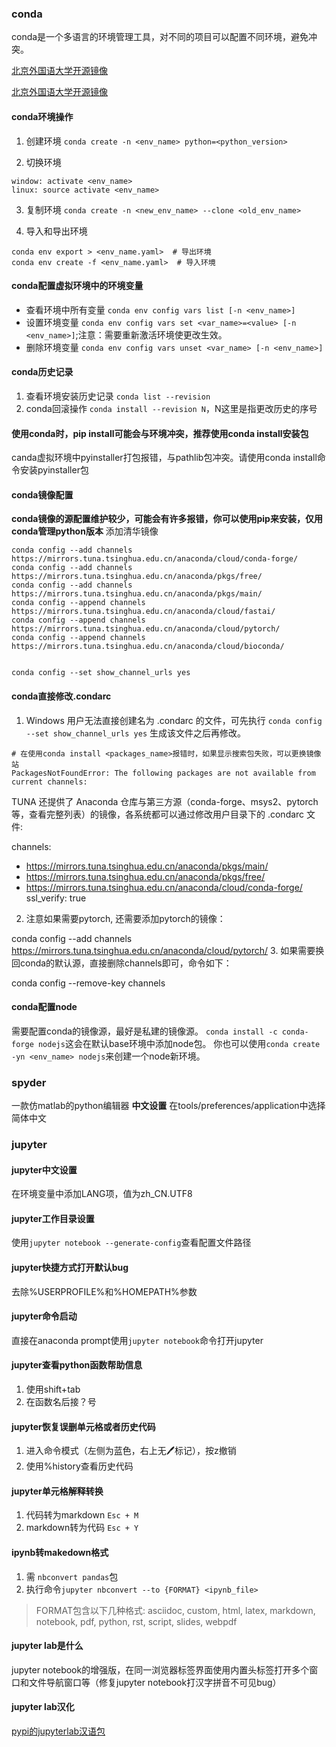 ### conda
conda是一个多语言的环境管理工具，对不同的项目可以配置不同环境，避免冲突。

[北京外国语大学开源镜像](https://mirrors.bfsu.edu.cn/anaconda/archive/)


[北京外国语大学开源镜像](https://mirrors.bfsu.edu.cn/anaconda/archive/)


#### conda环境操作
1. 创建环境
`conda create -n <env_name> python=<python_version>`

2. 切换环境
```
window: activate <env_name>
linux: source activate <env_name>
```

3. 复制环境
`conda create -n <new_env_name> --clone <old_env_name>`

4. 导入和导出环境
```
conda env export > <env_name.yaml>  # 导出环境
conda env create -f <env_name.yaml>  # 导入环境
```

#### conda配置虚拟环境中的环境变量

- 查看环境中所有变量 `conda env config vars list [-n <env_name>]`
- 设置环境变量 `conda env config vars set <var_name>=<value> [-n <env_name>]`;注意：需要重新激活环境使更改生效。
- 删除环境变量 `conda env config vars unset <var_name> [-n <env_name>]`


#### conda历史记录
1. 查看环境安装历史记录
`conda list --revision`
2. conda回滚操作
`conda install --revision N`，N这里是指更改历史的序号

#### 使用conda时，pip install可能会与环境冲突，推荐使用conda install安装包
canda虚拟环境中pyinstaller打包报错，与pathlib包冲突。请使用conda install命令安装pyinstaller包

#### conda镜像配置

**conda镜像的源配置维护较少，可能会有许多报错，你可以使用pip来安装，仅用conda管理python版本**
添加清华镜像
```
conda config --add channels https://mirrors.tuna.tsinghua.edu.cn/anaconda/cloud/conda-forge/
conda config --add channels https://mirrors.tuna.tsinghua.edu.cn/anaconda/pkgs/free/
conda config --add channels https://mirrors.tuna.tsinghua.edu.cn/anaconda/pkgs/main/
conda config --append channels https://mirrors.tuna.tsinghua.edu.cn/anaconda/cloud/fastai/
conda config --append channels https://mirrors.tuna.tsinghua.edu.cn/anaconda/cloud/pytorch/
conda config --append channels https://mirrors.tuna.tsinghua.edu.cn/anaconda/cloud/bioconda/
 

conda config --set show_channel_urls yes
```
#### conda直接修改.condarc
1. Windows 用户无法直接创建名为 .condarc 的文件，可先执行 `conda config --set show_channel_urls yes` 生成该文件之后再修改。
```
# 在使用conda install <packages_name>报错时，如果显示搜索包失败，可以更换镜像站
PackagesNotFoundError: The following packages are not available from current channels:
```
TUNA 还提供了 Anaconda 仓库与第三方源（conda-forge、msys2、pytorch等，查看完整列表）的镜像，各系统都可以通过修改用户目录下的 .condarc 文件:

channels:
  - https://mirrors.tuna.tsinghua.edu.cn/anaconda/pkgs/main/
  - https://mirrors.tuna.tsinghua.edu.cn/anaconda/pkgs/free/
  - https://mirrors.tuna.tsinghua.edu.cn/anaconda/cloud/conda-forge/
ssl_verify: true

2. 注意如果需要pytorch, 还需要添加pytorch的镜像：

conda config --add channels https://mirrors.tuna.tsinghua.edu.cn/anaconda/cloud/pytorch/
3. 如果需要换回conda的默认源，直接删除channels即可，命令如下：

conda config --remove-key channels


#### conda配置node
需要配置conda的镜像源，最好是私建的镜像源。
`conda install -c conda-forge nodejs`这会在默认base环境中添加node包。
你也可以使用`conda create -yn <env_name> nodejs`来创建一个node新环境。




### spyder
一款仿matlab的python编辑器
**中文设置**
在tools/preferences/application中选择简体中文

### jupyter

#### jupyter中文设置
在环境变量中添加LANG项，值为zh_CN.UTF8

#### jupyter工作目录设置
使用`jupyter notebook --generate-config`查看配置文件路径

#### jupyter快捷方式打开默认bug
去除%USERPROFILE%和%HOMEPATH%参数

#### jupyter命令启动
直接在anaconda prompt使用`jupyter notebook`命令打开jupyter

#### jupyter查看python函数帮助信息
1. 使用shift+tab
2. 在函数名后接？号

#### jupyter恢复误删单元格或者历史代码

1. 进入命令模式（左侧为蓝色，右上无🖊标记），按z撤销
2. 使用%history查看历史代码

#### jupyter单元格解释转换
1. 代码转为markdown `Esc + M`
2. markdown转为代码 `Esc + Y `

####  ipynb转makedown格式

1. 需 `nbconvert pandas`包
2. 执行命令`jupyter nbconvert --to {FORMAT} <ipynb_file>`
> FORMAT包含以下几种格式:
> asciidoc, custom, html, latex, markdown, notebook, pdf, python, rst, script, slides, webpdf

#### jupyter lab是什么
jupyter notebook的增强版，在同一浏览器标签界面使用内置头标签打开多个窗口和文件导航窗口等（修复jupyter notebook打汉字拼音不可见bug）

#### jupyter lab汉化
[pypi的jupyterlab汉语包](https://pypi.org/project/jupyterlab-language-pack-zh-CN/)
